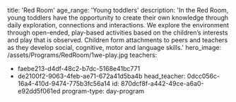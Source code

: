 title: 'Red Room'
age_range: 'Young toddlers'
description: 'In the Red Room, young toddlers have the opportunity to create their own knowledge through daily exploration, connections and interactions. We explore the environment through open-ended, play-based activities based on the children’s interests and play that is observed. Children form attachments to peers and teachers as they develop social, cognitive, motor and language skills.'
hero_image: /assets/Programs/RedRoom/1we-play.jpg
teachers:
  - faebe213-d4df-48c2-b7dc-5168e41bc771
  - de2100f2-9063-4feb-ae71-672a41d5ba4b
head_teacher: 0dcc056c-16a4-410d-9474-775b3fc56a14
id: 870dcf8f-a442-49ce-a6a0-e92dd5f061ed
program-type: day-program
